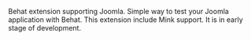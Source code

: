 Behat extension supporting Joomla. Simple way to test your Joomla application with Behat. This extension include Mink support.
It is in early stage of development.

